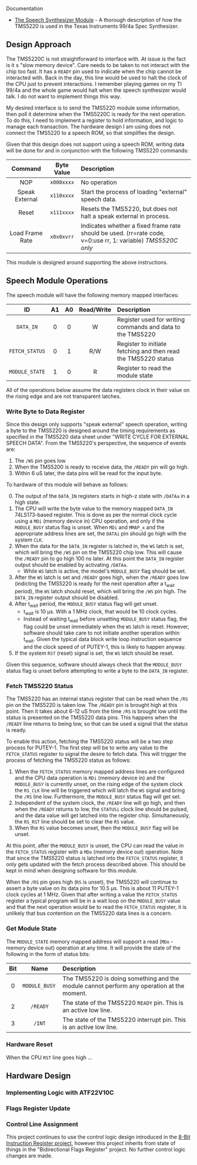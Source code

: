 

Documentation

* [The Speech Synthesizer Module](https://www.unige.ch/medecine/nouspikel/ti99/speech.htm) - A thorough description of how the TMS5220 is used in the Texas Instruments 99/4a Spec Synthesizer.

## Design Approach
The TMS5220C is not straightforward to interface with. At issue is the fact is it s "slow memory device". Care needs to be taken to not interact with the chip too fast. It has a `READY` pin used to indicate when the chip cannot be interacted with. Back in the day, this line would be used to halt the clock of the CPU just to prevent interactions. I remember playing games on my TI 99/4a and the whole game would halt when the speech synthesizer would talk. I do not want to implement things this way.

My desired interface is to send the TMS5220 module some information, then poll it determine when the TMS5220C is ready for the next operation. To do this, I need to implement a register to hold information, and logic to manage each transaction. The hardware design I am using does not connect the TMS5220 to a speech ROM, so that simplifies the design.

Given that this design does not support using a speech ROM, writing data will be done for and in conjunction with the following TMS5220 commands:

| Command | Byte Value | Description |
|:-:|:-:|:--|
|NOP| `x000xxxx` | No operation |
| Speak External | `x110xxxx` | Start the process of loading "external" speech data. |
| Reset | `x111xxxx` | Resets the TMS5220, but does not halt a speak external in process. |
| Load Frame Rate | `x0x0xvrr` | Indicates whether a fixed frame rate should be used. (rr=rate code, v=0:use rr, 1: variable) _TMS5520C only_ |

This module is designed around supporting the above instructions.

## Speech Module Operations
The speech module will have the following memory mapped interfaces:

| ID | A1 | A0 | Read/Write | Description |
|:-:|:-:|:-:|:-:|:--|
|`DATA_IN`|0|0| W |Register used for writing commands and data to the TMS5220|
|`FETCH_STATUS`|0|1| R/W | Register to initiate fetching and then read the TMS5220 status |
|`MODULE_STATE`|1|0|R| Register to read the module state |

All of the operations below assume the data registers clock in their value on the rising edge and are not transparent latches.

### Write Byte to Data Register
Since this design only supports "speak external" speech operation, writing a byte to the TMS5220 is designed around the timing requirements as specified in the TMS5220 data sheet under "WRITE CYCLE FOR EXTERNAL SPEECH DATA". From the TMS5220's perspective, the sequence of events are:

1. The `/WS` pin goes low
2. When the TMS5200 is ready to receive data, the `/READY` pin will go high. 
3. Within 6 uS later, the data pins will be read for the input byte.


To hardware of this module will behave as follows:

0. The output of the `DATA_IN` registers starts in high-z state with `/DATAa` in a high state.
1. The CPU will write the byte value to the memory mapped `DATA_IN` 74LS173-based register. This is done as per the normal clock cycle using a `MDi` (memory device in) CPU operation, and only if the `MODULE_BUSY` status flag is unset. When `MDi` and `MMAP_x` and the appropriate address lines are set, the `DATAi` pin should go high with the system `CLK`.
2. When the data for the `DATA_IN` register is latched in, the `WS` latch is set, which will bring the `/WS` pin on the TMS5220 chip low. This will cause the `/READY` pin to go high 100 ns later. At this point the `DATA_IN` register output should be enabled by activating `/DATAa`.
    * While `WS` latch is active, the model's `MODULE_BUSY` flag should be set.
3. After the `WS` latch is set and `/READY` goes high, when the `/READY` goes low (indicting the TMS5220 is ready for the next operation after a t<sub>wait</sub> period), the `WS` latch should reset, which will bring the `/WS` pin high. The `DATA_IN` register output should be disabled.
3. After t<sub>wait</sub> period, the `MODULE_BUSY` status flag will get unset.
    * t<sub>wait</sub> is 10 µs. With a 1 MHz clock, that would be 10 clock cycles. 
    * Instead of waiting t<sub>wait</sub> before unsetting `MODULE_BUSY` status flag, the flag could be unset immediately when the `WS` latch is reset. However, software should take care to not initiate another operation within t<sub>wait</sub>. Given the typical data block write loop instruction sequence and the clock speed of of PUTEY-1, this is likely to happen anyway.
4. If the system `RST` (reset) signal is set, the `WS` latch should be reset.

Given this sequence, software should always check that the `MODULE_BUSY` status flag is unset before attempting to write a byte to the `DATA_IN` register.

### Fetch TMS5220 Status
The TMS5220 has an internal status register that can be read when the `/RS` pin on the TMS5220 is taken low. The `/READY` pin is brought high at this point. Then it takes about 6-12 uS from the time `/RS` is brought low until the status is presented on the TMS5220 data pins. This happens when the `/READY` line returns to being low, so that can be used a signal that the status is ready. 

To enable this action, fetching the TMS5220 status will be a two step process for PUTEY-1. The first step will be to write any value to the `FETCH_STATUS` register to signal the desire to fetch data. This will trigger the process of fetching the TMS5220 status as follows:

1. When the  `FETCH_STATUS` memory mapped address lines are configured and the CPU data operation is `MDi` (memory device in) and the `MODULE_BUSY` is currently unset, on the rising edge of the system clock the `RS_CLK` line will be triggered which will latch the `WS` signal and bring the `/RS` line low. Furthermore, the `MODULE_BUSY` status flag will get set.
2. Independent of the system clock, the `/READY` line will go high, and then when the `/READY` returns to low, the `STATUSi` clock line should be pulsed, and the data value will get latched into the register chip. Simultaneously, the `RS_RST` line should be set to clear the `RS` value.
3. When the `RS` value becomes unset, then the `MODULE_BUSY` flag will be unset.

At this point, after the `MODULE_BUSY` is unset, the CPU can read the value in the `FETCH_STATUS` register with a `MDo` (memory device out) operation. Note that since the TMS5220 status is latched into the `FETCH_STATUS` register, it only gets updated with the fetch process described above. This should be kept in mind when designing software for this module.

When the `/RS` pin goes high (`RS` is unset), the TMS5220 will continue to assert a byte value on its data pins for 10.5 µs. This is about 11 PUTEY-1 clock cycles at 1 MHz. Given that after writing a value the `FETCH_STATUS` register a typical program will be in a wait loop on the `MODULE_BUSY` value and that the next operation would be to read the `FETCH_STATUS` register, it is unlikely that bus contention on the TMS5220 data lines is a concern.

### Get Module State
The `MODULE_STATE` memory mapped address will support a read (`MDo` - memory device out) operation at any time. It will provide the state of the following in the form of status bits:

| Bit | Name | Description |
|:-:|:-:|:--|
|0|`MODULE_BUSY `|The TMS5220 is doing something and the module cannot perform any operation at the moment.|
|2|`/READY`|The state of the TMS5220 `READY` pin. This is an active low line.|
|3|`/INT`|The state of the TMS5220 interrupt pin. This is an active low line.|


### Hardware Reset
When the CPU `RST` line goes high ...

## Hardware Design

### Implementing Logic with ATF22V10C

### Flags Register Update

### Control Line Assignment
This project continues to use the control logic design introduced in the [8-Bit Instruction Register project](../instruction-register-8-bit/), however this project inherits from state of things in the "Bidirectional Flags Register" project. No further control logic changes are made.
